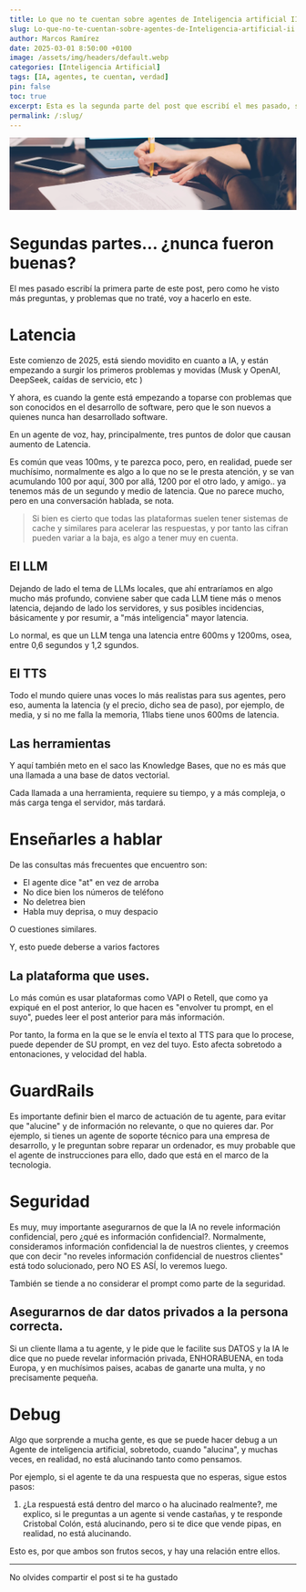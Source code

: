```yaml
---
title: Lo que no te cuentan sobre agentes de Inteligencia artificial II
slug: Lo-que-no-te-cuentan-sobre-agentes-de-Inteligencia-artificial-ii
author: Marcos Ramírez
date: 2025-03-01 8:50:00 +0100
image: /assets/img/headers/default.webp
categories: [Inteligencia Artificial]
tags: [IA, agentes, te cuentan, verdad]
pin: false
toc: true
excerpt: Esta es la segunda parte del post que escribí el mes pasado, sobre los problemas que te puedes encontrar al desarrollar un agente de inteligencia artificial 
permalink: /:slug/ 
---
```

![Post Header](/assets/img/headers/default.webp)

# Segundas partes... ¿nunca fueron buenas?

El mes pasado escribí la primera parte de este post, pero como he visto más preguntas, y problemas que no traté, voy a hacerlo en este.




# Latencia 

Este comienzo de 2025, está siendo movidito en cuanto a IA, y están empezando a surgir los primeros problemas y movidas (Musk y OpenAI, DeepSeek, caídas de servicio, etc )

Y ahora, es cuando la gente está empezando a toparse con problemas que son conocidos en el desarrollo de software, pero que le son nuevos a quienes nunca han desarrollado software.

En un agente de voz, hay, principalmente, tres puntos de dolor que causan aumento de Latencia.

Es común que veas 100ms, y te parezca poco, pero, en realidad, puede ser muchísimo, normalmente es algo a lo que no se le presta atención, y se van acumulando 100 por aquí, 300 por allá, 1200 por el otro lado, y amigo.. ya tenemos más de un segundo y medio de latencia. Que no parece mucho, pero en una conversación hablada, se nota.

> Si bien es cierto que todas las plataformas suelen tener sistemas de cache y similares para acelerar las respuestas, y por tanto las cifran pueden variar a la baja, es algo a tener muy en cuenta.

## El LLM

Dejando de lado el tema de LLMs locales, que ahí entraríamos en algo mucho más profundo, conviene saber que cada LLM tiene más o menos latencia, dejando de lado los servidores, y sus posibles incidencias, básicamente y por resumir, a "más inteligencia" mayor latencia.

Lo normal, es que un LLM tenga una latencia entre 600ms y 1200ms, osea, entre 0,6 segundos y 1,2 sgundos.

## El TTS

Todo el mundo quiere unas voces lo más realistas para sus agentes, pero eso, aumenta la latencia (y el precio, dicho sea de paso), por ejemplo, de media, y si no me falla la memoria, 11labs tiene unos 600ms de latencia.


## Las herramientas

Y aquí también meto en el saco las Knowledge Bases, que no es más que una llamada a una base de datos vectorial.

Cada llamada a una herramienta, requiere su tiempo, y a más compleja, o más carga tenga el servidor, más tardará.

# Enseñarles a hablar

De las consultas más frecuentes que encuentro son:

- El agente dice "at" en vez de arroba
- No dice bien los números de teléfono
- No deletrea bien
- Habla muy deprisa, o muy despacio

O cuestiones similares.

Y, esto puede deberse a varios factores

## La plataforma que uses.

Lo más común es usar plataformas como VAPI o Retell, que como ya expiqué en el post anterior, lo que hacen es "envolver tu prompt, en el suyo", puedes leer el post anterior para más información.

Por tanto, la forma en la que se le envía el texto al TTS para que lo procese, puede depender de SU prompt, en vez del tuyo.
Esto afecta sobretodo a entonaciones, y velocidad del habla.


# GuardRails

Es importante definir bien el marco de actuación de tu agente, para evitar que "alucine" y de información no relevante, o que no quieres dar.
Por ejemplo, si tienes un agente de soporte técnico para una empresa de desarrollo, y le preguntan sobre reparar un ordenador, es muy probable que el agente de instrucciones para ello, dado que está en el marco de la tecnologia.


# Seguridad

Es muy, muy importante asegurarnos de que la IA no revele información confidencial, pero ¿qué es información confidencial?.
Normalmente, consideramos información confidencial la de nuestros clientes, y creemos que con decir "no reveles información confidencial de nuestros clientes" está todo solucionado, pero NO ES ASÍ, lo veremos luego.

También se tiende a no considerar el prompt como parte de la seguridad.

## Asegurarnos de dar datos privados a la persona correcta.

Si un cliente llama a tu agente, y le pide que le facilite sus DATOS y la IA le dice que no puede revelar información privada, ENHORABUENA, en toda Europa, y en muchísimos paises, acabas de ganarte una multa, y no precisamente pequeña.

# Debug

Algo que sorprende a mucha gente, es que se puede hacer debug a un Agente de inteligencia artificial, sobretodo, cuando "alucina", y muchas veces, en realidad, no está alucinando tanto como pensamos.

Por ejemplo, si el agente te da una respuesta que no esperas, sigue estos pasos:

1. ¿La respuestá está dentro del marco o ha alucinado realmente?, me explico, si le preguntas a un agente si vende castañas, y te responde Cristobal Colón, está alucinando, pero si te dice que vende pipas, en realidad, no está alucinando.

Esto es, por que ambos son frutos secos, y hay una relación entre ellos.

***
No olvides compartir el post si te ha gustado
````
